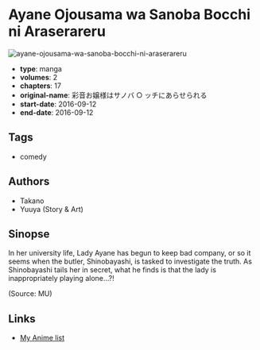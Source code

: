 # Ayane Ojousama wa Sanoba Bocchi ni Araserareru

![ayane-ojousama-wa-sanoba-bocchi-ni-araserareru](https://cdn.myanimelist.net/images/manga/1/192458.jpg)

-   **type**: manga
-   **volumes**: 2
-   **chapters**: 17
-   **original-name**: 彩音お嬢様はサノバ ○ ッチにあらせられる
-   **start-date**: 2016-09-12
-   **end-date**: 2016-09-12

## Tags

-   comedy

## Authors

-   Takano
-   Yuuya (Story & Art)

## Sinopse

In her university life, Lady Ayane has begun to keep bad company, or so it seems when the butler, Shinobayashi, is tasked to investigate the truth. As Shinobayashi tails her in secret, what he finds is that the lady is inappropriately playing alone…?!

(Source: MU)

## Links

-   [My Anime list](https://myanimelist.net/manga/103006/Ayane_Ojousama_wa_Sanoba_Bocchi_ni_Araserareru)

